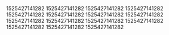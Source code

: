 1525427141282
1525427141282
1525427141282
1525427141282
1525427141282
1525427141282
1525427141282
1525427141282
1525427141282
1525427141282
1525427141282
1525427141282
1525427141282
1525427141282
1525427141282